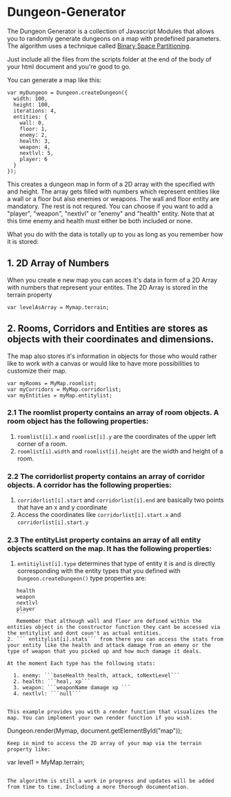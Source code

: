 # Dungeon-Generator

The Dungeon Generator is a collection of Javascript Modules that allows you to randomly generate dungeons on a map with predefined parameters. The algorithm uses a technique called [Binary Space Partitioning](https://en.wikipedia.org/wiki/Binary_space_partitioning).

Just include all the files from the scripts folder at the end of the body of your html document and you're good to go.

You can generate a map like this: 
```
var myDungeon = Dungeon.createDungeon({
  width: 100,
  height: 100,
  iterations: 4,
  entities: {
    wall: 0,
    floor: 1,
    enemy: 2,
    health: 3,
    weapon: 4,
    nextlvl: 5,
    player: 6
  }
});
```
This creates a dungeon map in form of a 2D array with the specified with and height.
The array gets filled with numbers which represent entities like a wall or a floor but also enemies or weapons.
The wall and floor entity are mandatory. The rest is not requred. You can choose if you want to add a "player", "weapon", "nextlvl" or "enemy" and "health" entity. Note that at this time enemy and health must either be both included or none.

What you do with the data is totally up to you as long as you remember how it is stored:

## 1. 2D Array of Numbers
  When you create e new map you can acces it's data in form of a 2D Array with numbers that represent your entites.
  The 2D Array is stored in the terrain property
  ```
  var levelAsArray = Mymap.terrain;
  ```
  
## 2. Rooms, Corridors and Entities are stores as objects with their coordinates and dimensions.
  The map also stores it's information in objects for those who would rather like to work with a canvas or would like to have more possibilities to customize their map.
  ```
  var myRooms = MyMap.roomlist;
  var myCorridors = MyMap.corridorlist;
  var myEntities = myMap.entitylist;
  ```
  ### 2.1 The roomlist property contains an array of room objects. A room object has the following properties:
  1. ```roomlist[i].x``` and ```roomlist[i].y``` are the coordinates of the upper left corner of a room.
  2. ```roomlist[i].width``` and ```roomlist[i].height``` are the width and height of a room.
  
  ### 2.2 The corridorlist property contains an array of corridor objects. A corridor has the following properties:
  1. ```corridorlist[i].start``` and ```corridorlist[i].end``` are basically two points that have an x and y coordinate
  2. Access the coordinates like ```corridorlist[i].start.x``` and ```corridorlist[i].start.y```
  
  ### 2.3 The entityList property contains an array of all entity objects scatterd on the map. It has the following properties:
  1. ```entitiylist[i].type``` determines that type of entity it is and is directly corresponding with the entity types that you defined with ```Dungeon.createDungeon()``` type properties are:
  ```enemy
     health
     weapon
     nextlvl
     player
     ```
     Remember that although wall and floor are defined within the entities object in the constructor function they cant be accessed via the entitylist and dont coun't as actual entities.
  2. ``` entitylist[i].stats``` from there you can access the stats from your entity like the health and attack damage from an emeny or the type of weapon that you picked up and how much damage it deals.
  
  At the moment Each type has the following stats:
  
    1. enemy: ```baseHealth health, attack, toNextLevel```
    2. health: ```heal, xp```
    3. weapon: ```weaponName damage xp ```
    4. nextlvl: ```null```


This example provides you with a render function that visualizes the map. You can implement your own render function if you wish.

```
Dungeon.render(Mymap, document.getElementById("map"));
```
Keep in mind to access the 2D array of your map via the terrain property like: 
```
var level1 = MyMap.terrain;
```

The algorithm is still a work in progress and updates will be added from time to time. Including a more thorough documentation.
